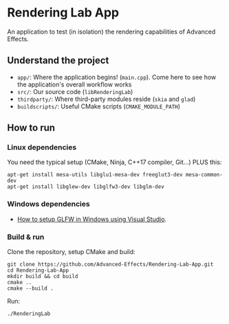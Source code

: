 # Rendering Lab App

An application to test (in isolation) the rendering capabilities of Advanced Effects.

## Understand the project

- `app/`: Where the application begins! (`main.cpp`). Come here to see how the application's overall workflow works
- `src/`: Our source code (`libRenderingLab`)
- `thirdparty/`: Where third-party modules reside (`skia` and `glad`)
- `buildscripts/`: Useful CMake scripts (`CMAKE_MODULE_PATH`)

## How to run

### Linux dependencies

You need the typical setup (CMake, Ninja, C++17 compiler, Git...) PLUS this:

```
apt-get install mesa-utils libglu1-mesa-dev freeglut3-dev mesa-common-dev
apt-get install libglew-dev libglfw3-dev libglm-dev
```

### Windows dependencies

- [How to setup GLFW in Windows using Visual Studio](https://learnopengl.com/Getting-started/Creating-a-window).

### Build & run

Clone the repository, setup CMake and build:

```
git clone https://github.com/Advanced-Effects/Rendering-Lab-App.git
cd Rendering-Lab-App
mkdir build && cd build
cmake ..
cmake --build .
```

Run:

```
./RenderingLab
```

